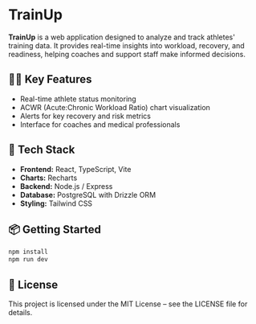 # TrainUp

**TrainUp** is a web application designed to analyze and track athletes' training data. It provides real-time insights into workload, recovery, and readiness, helping coaches and support staff make informed decisions.

## 🏋️‍♀️ Key Features

- Real-time athlete status monitoring
- ACWR (Acute:Chronic Workload Ratio) chart visualization
- Alerts for key recovery and risk metrics
- Interface for coaches and medical professionals

## 🚀 Tech Stack

- **Frontend:** React, TypeScript, Vite
- **Charts:** Recharts
- **Backend:** Node.js / Express
- **Database:** PostgreSQL with Drizzle ORM
- **Styling:** Tailwind CSS

## 📦 Getting Started

```bash
npm install
npm run dev
```

## 📄 License

This project is licensed under the MIT License – see the LICENSE file for details.